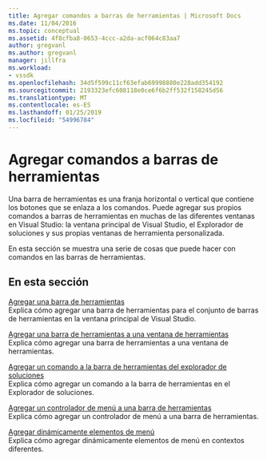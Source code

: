 ```yaml
---
title: Agregar comandos a barras de herramientas | Microsoft Docs
ms.date: 11/04/2016
ms.topic: conceptual
ms.assetid: 4f8cfba8-0653-4ccc-a2da-acf064c83aa7
author: gregvanl
ms.author: gregvanl
manager: jillfra
ms.workload:
- vssdk
ms.openlocfilehash: 34d5f599c11cf63efab69998880e228add354192
ms.sourcegitcommit: 2193323efc608118e0ce6f6b2ff532f158245d56
ms.translationtype: MT
ms.contentlocale: es-ES
ms.lasthandoff: 01/25/2019
ms.locfileid: "54996784"
---
```

# <a name="add-commands-to-toolbars"></a>Agregar comandos a barras de herramientas
Una barra de herramientas es una franja horizontal o vertical que contiene los botones que se enlaza a los comandos. Puede agregar sus propios comandos a barras de herramientas en muchas de las diferentes ventanas en Visual Studio: la ventana principal de Visual Studio, el Explorador de soluciones y sus propias ventanas de herramienta personalizada.  
  
 En esta sección se muestra una serie de cosas que puede hacer con comandos en las barras de herramientas.  
  
## <a name="in-this-section"></a>En esta sección  
 [Agregar una barra de herramientas](../extensibility/adding-a-toolbar.md)  
 Explica cómo agregar una barra de herramientas para el conjunto de barras de herramientas en la ventana principal de Visual Studio.  
  
 [Agregar una barra de herramientas a una ventana de herramientas](../extensibility/adding-a-toolbar-to-a-tool-window.md)  
 Explica cómo agregar una barra de herramientas a una ventana de herramientas.  
  
 [Agregar un comando a la barra de herramientas del explorador de soluciones](../extensibility/adding-a-command-to-the-solution-explorer-toolbar.md)  
 Explica cómo agregar un comando a la barra de herramientas en el Explorador de soluciones.  
  
 [Agregar un controlador de menú a una barra de herramientas](../extensibility/adding-a-menu-controller-to-a-toolbar.md)  
 Explica cómo agregar un controlador de menú a una barra de herramientas.  
  
 [Agregar dinámicamente elementos de menú](../extensibility/dynamically-adding-menu-items.md)  
 Explica cómo agregar dinámicamente elementos de menú en contextos diferentes.